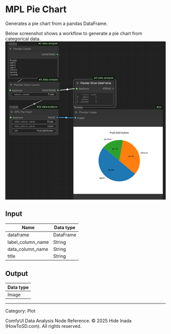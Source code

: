 # MPL Pie Chart
Generates a pie chart from a pandas DataFrame.

Below screenshot shows a workflow to generate a pie chart from categorical data.
![Pie chart](../images/pie_chart.png)

## Input
| Name | Data type |
|---|---|
| dataframe | DataFrame |
| label_column_name | String |
| data_column_name | String |
| title | String |

## Output
| Data type |
|---|
| Image |

<HR>
Category: Plot

ComfyUI Data Analysis Node Reference. © 2025 Hide Inada (HowToSD.com). All rights reserved.
